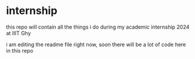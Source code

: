 # internship
this repo will contain all the things i do during my academic internship 2024 at IIIT Ghy

i am editing the readme file right now, soon there will be a lot of code here in this repo